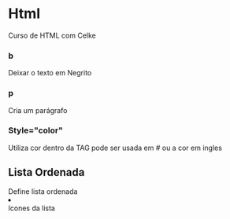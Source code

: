 # Html
Curso de HTML com Celke

### b
Deixar o texto em Negrito

### p
Cria um parágrafo

### Style="color"
Utiliza cor dentro da TAG pode ser usada em # ou a cor em ingles

## Lista Ordenada 
<ol></ol> Define lista ordenada
<li></li> Icones da lista 

